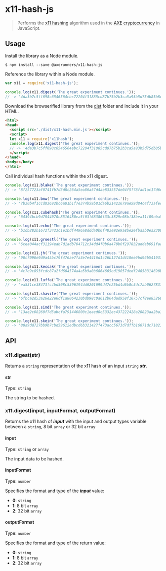 # x11-hash-js

> Performs the [x11 hashing](https://docs.dash.org/en/latest/introduction/features.html#x11-hash-algorithm) algorithm used in the [AXE cryptocurrency](https://axerunners.github.io) in JavaScript.

## Usage

Install the library as a Node module.

```
$ npm install --save @axerunners/x11-hash-js
```

Reference the library within a Node module.

```js
var x11 = require('x11-hash-js');

console.log(x11.digest('The great experiment continues.'));
// -> '4da3b7c5ff698c6546564ebc72204f31885cd87b75b2b3ca5a93b5d75db85b8c'
```

Download the browserified library from the [dist](https://github.com/axerunners/x11-hash-js/tree/master/dist) folder and include it in your HTML.

```html
<html>
<head>
  <script src='./dist/x11-hash.min.js'></script>
  <script>
  let x11 = require('x11hash');
  console.log(x11.digest('The great experiment continues.'));
  // -> '4da3b7c5ff698c6546564ebc72204f31885cd87b75b2b3ca5a93b5d75db85b8c'
  </script>
</head>
<body></body>
</html>
```

Call individual hash functions within the x11 digest.

```js
console.log(x11.blake('The great experiment continues.'));
// -> '8f257723af0741fb7d3d8c264a5ea86a57d4ae833557de04f5f78fad1ac17d6dfa1ae4a78a7564c08fc21d5d8cdd2793ca17d5500ecc2b43eb8aaf9c220d7b49'

console.log(x11.bmw('The great experiment continues.'));
// -> '7b30b4f1ccd83692bc6a01b1f7e374b59b81da6b21421679ae59d84c4f73afec5a0857565b6ebc1b9ddf9da5e75bf1ecd0ba6f5a75b7926ba9278385fb83533c'

console.log(x11.cubehash('The great experiment continues.'));
// -> '64394bcb9d7844070c8516480ea5f03f68386f33c3829e08bf38bea11f09eba5806aa7831cfbe8e515678b0cad7d4ac888ea2b9ea8f63f0cc918d5a6a76b7ae9'

console.log(x11.echo('The great experiment continues.'));
// -> 'b1db282b1672f3423c1e1bdf4496a8ddda0b6f483e92e9a8be2efbaab0ea230814f1f1485d919285deac13794dc215000eb39a47ac32bfc07299a0475049be2e'

console.log(x11.groestl('The great experiment continues.'));
// -> '6cea044acf31194eab7d1adb704712c34dd4f0b6a470b0f297832addab691faa459474c651efdbebddb138a2a9adb41705e0fb75741775314ddd8e5449ace986'

console.log(x11.jh('The great experiment continues.'));
// -> '90c7090e9d9a45bc79f476ae7fa3e7e4416d1c26b127d1d418ee9bd96b541933b0f144a0d4c6594944393e39fb6b98ceb54752af55198e00953d638183482521'

console.log(x11.keccak('The great experiment continues.'));
// -> '4c7e9c893fcdc87a2fd604574a4a5b9a0b6864665ed19057dedf24858314690ba45d6bbcfb86cd7182d1677e2d30dad9716ee99eb8ea267c6638f47ef20e0226'

console.log(x11.luffa('The great experiment continues.'));
// -> 'ea531ce38473fc4bd508c5396194dd6201699d47e25bd4d6b0c5dc7ab0627831e01ea027ebe33d80f608f139aa9fd0c6d923f32de9b5d714026300ed1c9a2f48'

console.log(x11.shavite('The great experiment continues.'));
// -> '6fbca2d53a26e22e6df1a8064230bdb98c0a612b64dad958f16757cf8ee8526862a0e4f56be69b98b07f0ea47db7211cf42352443fc806013374e819f26cb923'

console.log(x11.simd('The great experiment continues.'));
// -> '13ae2c08260f7d5abcfa791446800c1eaed8c5332ec437222428a28823aa2ba19a5907a2c860c12c0b894bdf9c0d64f807cb9512f1ed42980d15747ff4a26c1c'

console.log(x11.skein('The great experiment continues.'));
// -> '88a9dd727bb9b7cbd59612edbcd6b321427f473acc5673d7dffb16071dc71821d0cc1b94dccf7e5f71a0a94019a7e764d3315c3f4a40f73aee4ad98c75bcc2f7'

```

## API

### x11.digest(str)

Returns a `string` representation of the x11 hash of an input `string` ***str***.

#### str

Type: `string`

The string to be hashed.

### x11.digest(input, inputFormat, outputFormat)

Returns the x11 hash of ***input*** with the input and output types variable between a `string`, 8 bit `array` or 32 bit `array`

#### input

Type: `string` or `array`

The input data to be hashed.

#### inputFormat

Type: `number`

Specifies the format and type of the ***input*** value:

 - **0**: `string`
 - **1**: 8 bit `array`
 - **2**: 32 bit `array`

#### outputFormat

Type: `number`

Specifies the format and type of the return value:

 - **0**: `string`
 - **1**: 8 bit `array`
 - **2**: 32 bit `array`
